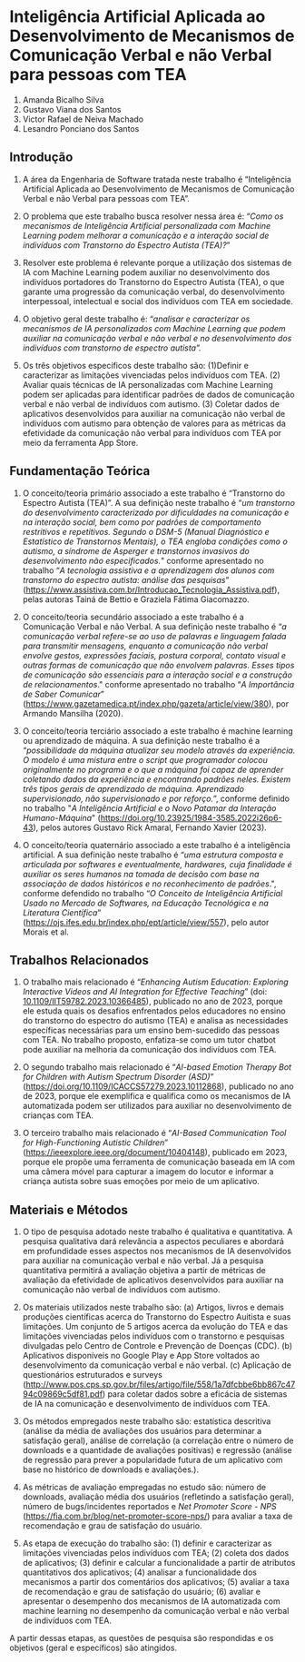# Inteligência Artificial Aplicada ao Desenvolvimento de Mecanismos de Comunicação Verbal e não Verbal para pessoas com TEA

1. Amanda Bicalho Silva
2. Gustavo Viana dos Santos
3. Victor Rafael de Neiva Machado
4. Lesandro Ponciano dos Santos

## Introdução

1. A área da Engenharia de Software tratada neste trabalho é “Inteligência Artificial Aplicada ao Desenvolvimento de Mecanismos de Comunicação Verbal e não Verbal para pessoas com TEA”.

2. O problema que este trabalho busca resolver nessa área é: “*Como os mecanismos de Inteligência Artificial personalizada com Machine Learning podem melhorar a comunicação e a interação social de indivíduos com Transtorno do Espectro Autista (TEA)?*”

3. Resolver este problema é relevante porque a utilização dos sistemas de IA com Machine Learning podem auxiliar no desenvolvimento dos indivíduos portadores do Transtorno do Espectro Autista (TEA), o que garante uma progressão da comunicação verbal, do desenvolvimento interpessoal, intelectual e social dos indivíduos com TEA em sociedade.

4. O objetivo geral deste trabalho é: “*analisar e caracterizar os mecanismos de IA personalizados com Machine Learning que podem auxiliar na comunicação verbal e não verbal e no desenvolvimento dos indivíduos com transtorno de espectro autista”.*

5. Os três objetivos específicos deste trabalho são: (1)Definir e caracterizar as limitações vivenciadas pelos indivíduos com TEA. (2) Avaliar quais técnicas de IA personalizadas com Machine Learning podem ser aplicadas para identificar padrões de dados de comunicação verbal e não verbal de indivíduos com autismo.  (3) Coletar dados de aplicativos desenvolvidos para auxiliar na comunicação não verbal de indivíduos com autismo para obtenção de valores para as métricas da efetividade da comunicação não verbal para indivíduos com TEA por meio da ferramenta App Store.

## Fundamentação Teórica

1. O conceito/teoria primário associado a este trabalho é “Transtorno do Espectro Autista (TEA)”. A sua definição neste trabalho é “*um transtorno do desenvolvimento caracterizado por dificuldades na comunicação e na interação social, bem como por padrões de comportamento restritivos e repetitivos. Segundo o DSM-5 (Manual Diagnóstico e Estatístico de Transtornos Mentais), o TEA engloba condições como o autismo, a síndrome de Asperger e transtornos invasivos do desenvolvimento não especificados.*" conforme apresentado no trabalho “*A tecnologia assistiva e a aprendizagem dos alunos com transtorno do espectro autista: análise das pesquisas*” (https://www.assistiva.com.br/Introducao_Tecnologia_Assistiva.pdf), pelas autoras Tainá de Bettio e Graziela Fátima Giacomazzo.
   

2. O conceito/teoria secundário associado a este trabalho é a Comunicação Verbal e não Verbal. A sua definição neste trabalho é “*a comunicação verbal refere-se ao uso de palavras e linguagem falada para transmitir mensagens, enquanto a comunicação não verbal envolve gestos, expressões faciais, postura corporal, contato visual e outras formas de comunicação que não envolvem palavras. Esses tipos de comunicação são essenciais para a interação social e a construção de relacionamentos*." conforme apresentado no trabalho “*A Importância de Saber Comunicar*” (https://www.gazetamedica.pt/index.php/gazeta/article/view/380), por Armando Mansilha (2020).

3. O conceito/teoria terciário associado a este trabalho é machine learning ou aprendizado de máquina. A sua definição neste trabalho é a “*possibilidade da máquina atualizar seu modelo através da experiência. O modelo é uma mistura entre o script que programador colocou originalmente no programa e o que a máquina foi capaz de aprender coletando dados da experiência e encontrando padrões neles. Existem três tipos gerais de aprendizado de máquina. Aprendizado supervisionado, não supervisionado e por reforço.*”, conforme definido no trabalho "*A Inteligência Artificial e o Novo Patamar da Interação Humano-Máquina*" (https://doi.org/10.23925/1984-3585.2022i26p6-43), pelos autores Gustavo Rick Amaral, Fernando Xavier (2023). 

4. O conceito/teoria quaternário associado a este trabalho é a inteligência artificial. A sua definição neste trabalho é “*uma estrutura composta e articulada por softwares e eventualmente, hardwares, cuja finalidade é auxiliar os seres humanos na tomada de decisão com base na associação de dados históricos e no reconhecimento de padrões*.", conforme defendido no trabalho “*O Conceito de Inteligência Artificial Usado no Mercado de Softwares, na Educação Tecnológica e na Literatura Científica*” (https://ojs.ifes.edu.br/index.php/ept/article/view/557), pelo autor Morais et al. 

## Trabalhos Relacionados

1. O trabalho mais relacionado é “*Enhancing Autism Education: Exploring Interactive Videos and AI Integration for Effective Teaching*” (doi: [10.1109/IIT59782.2023.10366485](https://ieeexplore.ieee.org/document/10366485)), publicado no ano de 2023, porque ele estuda quais os desafios enfrentados pelos educadores no ensino do transtorno do espectro do autismo (TEA) e analisa as necessidades específicas necessárias para um ensino bem-sucedido das pessoas com TEA. No trabalho proposto, enfatiza-se como um tutor chatbot pode auxiliar na melhoria da comunicação dos indivíduos com TEA. 


2. O segundo trabalho mais relacionado é “*AI-based Emotion Therapy Bot for Children with Autism Spectrum Disorder (ASD)*” (https://doi.org/10.1109/ICACCS57279.2023.10112868), publicado no ano de 2023, porque ele exemplifica e qualifica como os mecanismos de IA automatizada podem ser utilizados para auxiliar no desenvolvimento de crianças com TEA. 
3. O terceiro trabalho mais relacionado é “*AI-Based Communication Tool for High-Functioning Autistic Children*” (https://ieeexplore.ieee.org/document/10404148), publicado em 2023, porque ele propõe uma ferramenta de comunicação baseada em IA com uma câmera móvel para capturar a imagem do locutor e informar a criança autista sobre suas emoções por meio de um aplicativo. 

## Materiais e Métodos

1. O tipo de pesquisa adotado neste trabalho é qualitativa e quantitativa. A pesquisa qualitativa dará relevância a aspectos peculiares e abordará em profundidade esses aspectos nos mecanismos de IA desenvolvidos para auxiliar na comunicação verbal e não verbal. Já a pesquisa quantitativa permitirá a avaliação objetiva a partir de métricas de avaliação da efetividade de aplicativos desenvolvidos para auxiliar na comunicação não verbal de indivíduos com autismo. 

1. Os materiais utilizados neste trabalho são: (a) Artigos, livros e demais produções científicas acerca do Transtorno do Espectro Auitista e suas limitações. Um conjunto de 5 artigos acerca da evolução do TEA e das limitações vivenciadas pelos indivíduos com o transtorno e pesquisas divulgadas pelo Centro de Controle e Prevenção de Doenças (CDC). (b) Aplicativos disponíveis no Google Play e App Store voltados ao desenvolvimento da comunicação verbal e não verbal. (c) Aplicação de questionários estruturados e surveys (http://www.pos.cps.sp.gov.br/files/artigo/file/558/1a7dfcbbe6bb867c4794c09869c5df81.pdf) para coletar dados sobre a eficácia de sistemas de IA na comunicação e desenvolvimento de indivíduos com TEA.

1. Os métodos empregados neste trabalho são: estatística descritiva (análise da média de avaliações dos usuários para determinar a satisfação geral), análise de correlação (a correlação entre o número de downloads e a quantidade de avaliações positivas) e regressão (análise de regressão para prever a popularidade futura de um aplicativo com base no histórico de downloads e avaliações.). 

1. As métricas de avaliação empregadas no estudo são: número de downloads, avaliação média dos usuários (refletindo a satisfação geral), número de bugs/incidentes reportados e *Net Promoter Score - NPS* (https://fia.com.br/blog/net-promoter-score-nps/) para avaliar a taxa de recomendação e grau de satisfação do usuário. 

1. As etapa de execução do trabalho são: (1) definir e caracterizar as limitações vivenciadas pelos indivíduos com TEA; (2) coleta dos dados de aplicativos; (3) definir e calcular a funcionalidade a partir de atributos quantitativos dos aplicativos; (4) analisar a funcionalidade dos mecanismos a partir dos comentários dos aplicativos; (5) avaliar a taxa de recomendação e grau de satisfação do usuário; (6) avaliar e apresentar o desempenho dos mecanismos de IA automatizada com machine learning no desempenho da comunicação verbal e não verbal de indivíduos com TEA. 


A partir dessas etapas, as questões de pesquisa são respondidas e os objetivos (geral e específicos) são atingidos.